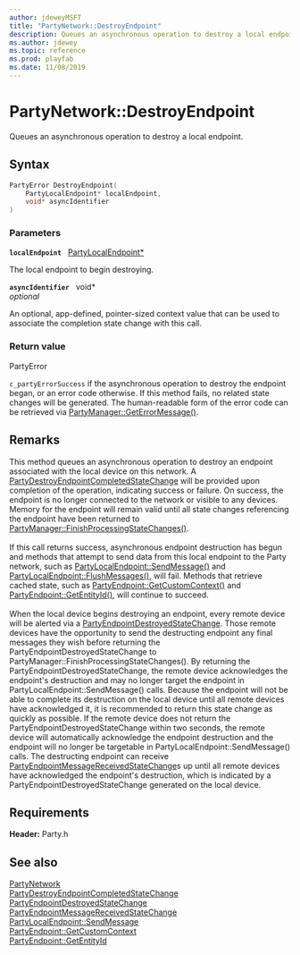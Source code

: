 ```yaml
---
author: jdeweyMSFT
title: "PartyNetwork::DestroyEndpoint"
description: Queues an asynchronous operation to destroy a local endpoint.
ms.author: jdewey
ms.topic: reference
ms.prod: playfab
ms.date: 11/08/2019
---
```


# PartyNetwork::DestroyEndpoint  

Queues an asynchronous operation to destroy a local endpoint.  

## Syntax  
  
```cpp
PartyError DestroyEndpoint(  
    PartyLocalEndpoint* localEndpoint,  
    void* asyncIdentifier  
)  
```  
  
### Parameters  
  
**`localEndpoint`** &nbsp; [PartyLocalEndpoint*](../../PartyLocalEndpoint/partylocalendpoint.md)  
  
The local endpoint to begin destroying.  
  
**`asyncIdentifier`** &nbsp; void*  
*optional*  
  
An optional, app-defined, pointer-sized context value that can be used to associate the completion state change with this call.  
  
  
### Return value  
PartyError
  
```c_partyErrorSuccess``` if the asynchronous operation to destroy the endpoint began, or an error code otherwise. If this method fails, no related state changes will be generated. The human-readable form of the error code can be retrieved via [PartyManager::GetErrorMessage()](../../PartyManager/methods/partymanager_geterrormessage.md).
  
## Remarks  
  
This method queues an asynchronous operation to destroy an endpoint associated with the local device on this network. A [PartyDestroyEndpointCompletedStateChange](../../../structs/partydestroyendpointcompletedstatechange.md) will be provided upon completion of the operation, indicating success or failure. On success, the endpoint is no longer connected to the network or visible to any devices. Memory for the endpoint will remain valid until all state changes referencing the endpoint have been returned to [PartyManager::FinishProcessingStateChanges()](../../PartyManager/methods/partymanager_finishprocessingstatechanges.md). <br /><br /> If this call returns success, asynchronous endpoint destruction has begun and methods that attempt to send data from this local endpoint to the Party network, such as [PartyLocalEndpoint::SendMessage()](../../PartyLocalEndpoint/methods/partylocalendpoint_sendmessage.md) and [PartyLocalEndpoint::FlushMessages()](../../PartyLocalEndpoint/methods/partylocalendpoint_flushmessages.md), will fail. Methods that retrieve cached state, such as [PartyEndpoint::GetCustomContext()](../../PartyEndpoint/methods/partyendpoint_getcustomcontext.md) and [PartyEndpoint::GetEntityId()](../../PartyEndpoint/methods/partyendpoint_getentityid.md), will continue to succeed.   <br /><br /> When the local device begins destroying an endpoint, every remote device will be alerted via a [PartyEndpointDestroyedStateChange](../../../structs/partyendpointdestroyedstatechange.md). Those remote devices have the opportunity to send the destructing endpoint any final messages they wish before returning the PartyEndpointDestroyedStateChange to PartyManager::FinishProcessingStateChanges(). By returning the PartyEndpointDestroyedStateChange, the remote device acknowledges the endpoint's destruction and may no longer target the endpoint in PartyLocalEndpoint::SendMessage() calls. Because the endpoint will not be able to complete its destruction on the local device until all remote devices have acknowledged it, it is recommended to return this state change as quickly as possible. If the remote device does not return the PartyEndpointDestroyedStateChange within two seconds, the remote device will automatically acknowledge the endpoint destruction and the endpoint will no longer be targetable in PartyLocalEndpoint::SendMessage() calls. The destructing endpoint can receive [PartyEndpointMessageReceivedStateChange](../../../structs/partyendpointmessagereceivedstatechange.md)s up until all remote devices have acknowledged the endpoint's destruction, which is indicated by a PartyEndpointDestroyedStateChange generated on the local device.
  
## Requirements  
  
**Header:** Party.h
  
## See also  
[PartyNetwork](../partynetwork.md)  
[PartyDestroyEndpointCompletedStateChange](../../../structs/partydestroyendpointcompletedstatechange.md)  
[PartyEndpointDestroyedStateChange](../../../structs/partyendpointdestroyedstatechange.md)  
[PartyEndpointMessageReceivedStateChange](../../../structs/partyendpointmessagereceivedstatechange.md)  
[PartyLocalEndpoint::SendMessage](../../PartyLocalEndpoint/methods/partylocalendpoint_sendmessage.md)  
[PartyEndpoint::GetCustomContext](../../PartyEndpoint/methods/partyendpoint_getcustomcontext.md)  
[PartyEndpoint::GetEntityId](../../PartyEndpoint/methods/partyendpoint_getentityid.md)
  
  
